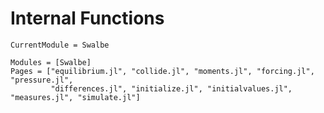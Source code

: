 # Internal Functions

```@meta
CurrentModule = Swalbe
```

```@autodocs
Modules = [Swalbe]
Pages = ["equilibrium.jl", "collide.jl", "moments.jl", "forcing.jl", "pressure.jl", 
         "differences.jl", "initialize.jl", "initialvalues.jl", "measures.jl", "simulate.jl"]
```

```@index
```
